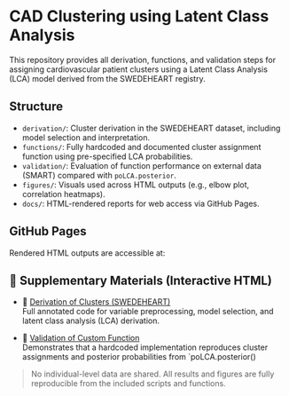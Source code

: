 # CAD Clustering using Latent Class Analysis

This repository provides all derivation, functions, and validation steps for assigning cardiovascular patient clusters using a Latent Class Analysis (LCA) model derived from the SWEDEHEART registry.

## Structure

- `derivation/`: Cluster derivation in the SWEDEHEART dataset, including model selection and interpretation.
- `functions/`: Fully hardcoded and documented cluster assignment function using pre-specified LCA probabilities.
- `validation/`: Evaluation of function performance on external data (SMART) compared with `poLCA.posterior`.
- `figures/`: Visuals used across HTML outputs (e.g., elbow plot, correlation heatmaps).
- `docs/`: HTML-rendered reports for web access via GitHub Pages.

## GitHub Pages

Rendered HTML outputs are accessible at:  
## 📄 Supplementary Materials (Interactive HTML)

- 🔹 [Derivation of Clusters (SWEDEHEART)](https://jorisholt.github.io/cad-clustering-lca/derivation_clusters_SWEDEHEART.html)  
  Full annotated code for variable preprocessing, model selection, and latent class analysis (LCA) derivation.

- 🔹 [Validation of Custom Function](https://jorisholt.github.io/cad-clustering-lca/Function-clustermembership.html)  
  Demonstrates that a hardcoded implementation reproduces cluster assignments and posterior probabilities from `poLCA.posterior()

> No individual-level data are shared. All results and figures are fully reproducible from the included scripts and functions.

